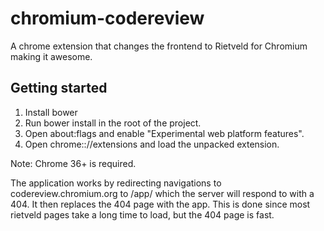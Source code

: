chromium-codereview
===================

A chrome extension that changes the frontend to Rietveld for Chromium making it awesome.

Getting started
-------------
1. Install bower
2. Run bower install in the root of the project.
3. Open about:flags and enable "Experimental web platform features".
4. Open chrome:://extensions and load the unpacked extension.

Note: Chrome 36+ is required.

The application works by redirecting navigations to codereview.chromium.org to /app/ which
the server will respond to with a 404. It then replaces the 404 page with the app. This
is done since most rietveld pages take a long time to load, but the 404 page is fast.
